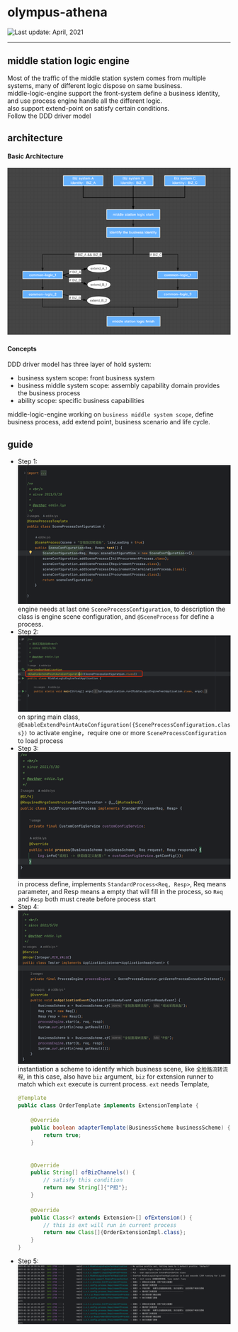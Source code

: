 # olympus-athena
<div>
  <img src="https://img.shields.io/badge/%F0%9F%93%85%20Last%20update%20-%20April%2020%202021-green.svg" alt="Last update: April, 2021">
</div>

---
## middle station logic engine
Most of the traffic of the middle station system comes from multiple systems, many of different logic dispose on same business.</br>
middle-logic-engine support the front-system define a business identity, and use process engine handle all the different logic.</br>
also support extend-point on satisfy certain conditions.</br>
Follow the DDD driver model

## architecture
#### Basic Architecture
![img.png](img/flow_chart.png)

#### Concepts
DDD driver model has three layer of hold system:
- business system scope: front business system
- business middle system scope: assembly capability domain provides the business process
- ability scope: specific business capabilities

middle-logic-engine working on `business middle system scope`, define business process, add extend point, business scenario and life cycle.

## guide
- Step 1:
  ![example_1.png](img/example_1.png)
  engine needs at last one `SceneProcessConfiguration`, to description the class is engine scene configuration, and `@SceneProcess` for define a process.
- Step 2:
  ![example_2.png](img/example_2.png)
  on spring main class, `@EnableExtendPointAutoConfiguration({SceneProcessConfiguration.class})` to activate engine，require one or more `SceneProcessConfiguration` to load process
- Step 3:
  ![example_2.png](img/example_3.png)
  in process define, implements `StandardProcess<Req, Resp>`, Req means parameter, and Resp means a empty that will fill in the process, so `Req` and `Resp` both must create before process start
- Step 4:
  ![img.png](img/example_4.png)
  instantiation a scheme to identify which business scene, like `全脸路流转流程`, in this case, also have `biz` argument, `biz` for extension runner to match which `ext` execute is current process.
  `ext` needs Template, 
  ```java
  @Template
  public class OrderTemplate implements ExtensionTemplate {
  
      @Override
      public boolean adapterTemplate(BusinessScheme businessScheme) {
          return true;
      }
  
  
      @Override
      public String[] ofBizChannels() {
          // satisfy this condition
          return new String[]{"P担"};
      }
  
      @Override
      public Class<? extends Extension>[] ofExtension() {
          // this is ext will run in current process
          return new Class[]{OrderExtensionImpl.class};
      }
  }
  ```
- Step 5:
  ![example_5.png](img/example_5.png)